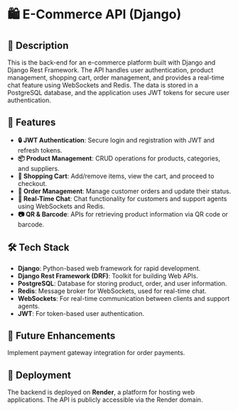 # 🛍️ E-Commerce API (Django)

## 📖 Description
This is the back-end for an e-commerce platform built with Django and Django Rest Framework. The API handles user authentication, product management, shopping cart, order management, and provides a real-time chat feature using WebSockets and Redis. The data is stored in a PostgreSQL database, and the application uses JWT tokens for secure user authentication.

## 🚀 Features
- **🔒 JWT Authentication**: Secure login and registration with JWT and refresh tokens.
- **📦 Product Management**: CRUD operations for products, categories, and suppliers.
- **🛒 Shopping Cart**: Add/remove items, view the cart, and proceed to checkout.
- **🧾 Order Management**: Manage customer orders and update their status.
- **💬 Real-Time Chat**: Chat functionality for customers and support agents using WebSockets and Redis.
- **📷 QR & Barcode**: APIs for retrieving product information via QR code or barcode.

## 🛠️ Tech Stack
- **Django**: Python-based web framework for rapid development.
- **Django Rest Framework (DRF)**: Toolkit for building Web APIs.
- **PostgreSQL**: Database for storing product, order, and user information.
- **Redis**: Message broker for WebSockets, used for real-time chat.
- **WebSockets**: For real-time communication between clients and support agents.
- **JWT**: For token-based user authentication.

## 🌟 Future Enhancements
Implement payment gateway integration for order payments.

## 🚀 Deployment
The backend is deployed on **Render**, a platform for hosting web applications. The API is publicly accessible via the Render domain.


